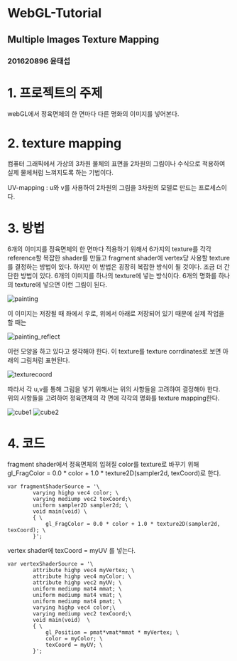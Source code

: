 # WebGL-Tutorial
## Multiple Images Texture Mapping
### 201620896 윤태섭
# 1. 프로젝트의 주제
webGL에서 정육면체의 한 면마다 다른 명화의 이미지를 넣어본다.

# 2. texture mapping
컴퓨터 그래픽에서 가상의 3차원 물체의 표면을 2차원의 그림이나 수식으로 적용하여 실제 물체처럼 느껴지도록 하는 기법이다.

UV-mapping : u와 v를 사용하여 2차원의 그림을 3차원의 모델로 만드는 프로세스이다.

# 3. 방법
6개의 이미지를 정육면체의 한 면마다 적용하기 위해서 6가지의 texture를 각각 reference할 복잡한 shader를 만들고 fragment shader에 vertex당 사용할 texture를 결정하는 방법이 있다.
하지만 이 방법은 굉장히 복잡한 방식이 될 것이다. 조금 더 간단한 방법이 있다.
6개의 이미지를 하나의 texture에 넣는 방식이다. 6개의 명화를 하나의 texture에 넣으면 이런 그림이 된다.

![painting](/uploads/dea127c2d8d4ad11b966785ffe5f2e01/painting.png)

이 이미지는 저장될 때 좌에서 우로, 위에서 아래로 저장되어 있기 때문에 실제 작업을 할 때는 

![painting_reflect](/uploads/047d625d79d1aac385145ec8652917b3/painting_reflect.png)

이런 모양을 하고 있다고 생각해야 한다. 
이 texture를 texture corrdinates로 보면 아래의 그림처럼 표현된다.

![texturecoord](/uploads/f8c46bd21a9846a2fff46dec0b624dcb/texturecoord.PNG)

따라서 각 u,v를 통해 그림을 넣기 위해서는 위의 사항들을 고려햐여 결정해야 한다.  
위의 사항들을 고려하여 정육면체의 각 면에 각각의 명화를 texture mapping한다.

![cube1](/uploads/b9bcb65e0926bef51d0e124eacad060f/cube1.PNG)  ![cube2](/uploads/8acde5c7da5d9035923e89584bac568c/cube2.PNG)

# 4. 코드

fragment shader에서 정육면체의 입혀질 color를 texture로 바꾸기 위해 gl_FragColor = 0.0 * color + 1.0 * texture2D(sampler2d, texCoord)로 한다. 

    var fragmentShaderSource = '\
            varying highp vec4 color; \
            varying mediump vec2 texCoord;\
            uniform sampler2D sampler2d; \
			void main(void) \
			{ \
                gl_FragColor = 0.0 * color + 1.0 * texture2D(sampler2d, texCoord); \
			}';
        
vertex shader에 texCoord = myUV 를 넣는다. 

    var vertexShaderSource = '\
			attribute highp vec4 myVertex; \
            attribute highp vec4 myColor; \
            attribute highp vec2 myUV; \
			uniform mediump mat4 mmat; \
			uniform mediump mat4 vmat; \
			uniform mediump mat4 pmat; \
            varying highp vec4 color;\
            varying mediump vec2 texCoord;\
			void main(void)  \
			{ \
                gl_Position = pmat*vmat*mmat * myVertex; \
                color = myColor; \
                texCoord = myUV; \
			}';